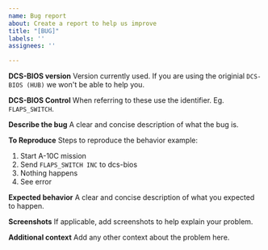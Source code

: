 ```yaml
---
name: Bug report
about: Create a report to help us improve
title: "[BUG]"
labels: ''
assignees: ''

---
```


**DCS-BIOS version**
Version currently used. If you are using the originial ```DCS-BIOS (HUB)``` we won't be able to help you.

**DCS-BIOS Control**
When referring to these use the identifier. Eg. ```FLAPS_SWITCH```.

**Describe the bug**
A clear and concise description of what the bug is.
<!-- Please understand that we don't know how all aircrafts in DCS work. Include enough information. -->

**To Reproduce**
Steps to reproduce the behavior example:
1. Start A-10C mission
2. Send ```FLAPS_SWITCH INC``` to dcs-bios
3. Nothing happens
4. See error

**Expected behavior**
A clear and concise description of what you expected to happen.

**Screenshots**
If applicable, add screenshots to help explain your problem.

**Additional context**
Add any other context about the problem here.
